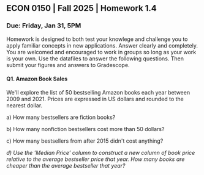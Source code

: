 

<div style="margin-top: -70px;"></div>

## ECON 0150 | Fall 2025 | Homework 1.4

### Due: Friday, Jan 31, 5PM

Homework is designed to both test your knowlege and challenge you to apply familiar concepts in new applications. Answer clearly and completely. You are welcomed and encouraged to work in groups so long as your work is your own. Use the datafiles to answer the following questions. Then submit your figures and answers to Gradescope.

#### Q1. Amazon Book Sales

We'll explore the list of 50 bestselling Amazon books each year between 2009 and 2021. Prices are expressed in US dollars and rounded to the nearest dollar.

a) How many bestsellers are fiction books? 



b) How many nonfiction bestsellers cost more than 50 dollars?



c) How many bestsellers from after 2015 didn't cost anything?



*d) Use the 'Median Price' column to construct a new column of book price relative to the average bestseller price that year. How many books are cheaper than the average bestseller that year?*
